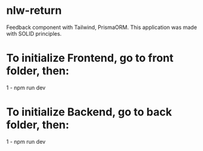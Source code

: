 # nlw-return
Feedback component with Tailwind, PrismaORM. This application was made with SOLID principles.

# To initialize Frontend, go to front folder, then:

<p>1 - npm run dev </p>

# To initialize Backend, go to back folder, then:

<p>1 - npm run dev </p>


